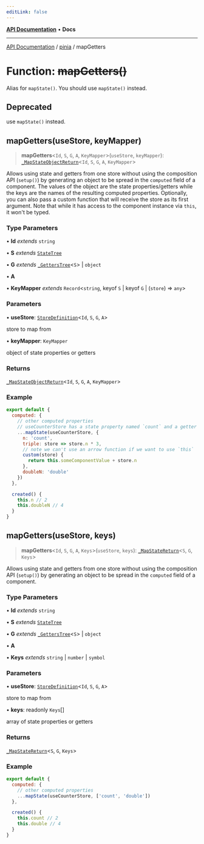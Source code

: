 ```yaml
---
editLink: false
---
```


[**API Documentation**](../../index.md) • **Docs**

***

[API Documentation](../../index.md) / [pinia](../index.md) / mapGetters

# Function: ~~mapGetters()~~

Alias for `mapState()`. You should use `mapState()` instead.

## Deprecated

use `mapState()` instead.

## mapGetters(useStore, keyMapper)

> **mapGetters**\<`Id`, `S`, `G`, `A`, `KeyMapper`\>(`useStore`, `keyMapper`): [`_MapStateObjectReturn`](../type-aliases/MapStateObjectReturn.md)\<`Id`, `S`, `G`, `A`, `KeyMapper`\>

Allows using state and getters from one store without using the composition
API (`setup()`) by generating an object to be spread in the `computed` field
of a component. The values of the object are the state properties/getters
while the keys are the names of the resulting computed properties.
Optionally, you can also pass a custom function that will receive the store
as its first argument. Note that while it has access to the component
instance via `this`, it won't be typed.

### Type Parameters

• **Id** *extends* `string`

• **S** *extends* [`StateTree`](../type-aliases/StateTree.md)

• **G** *extends* [`_GettersTree`](../type-aliases/GettersTree.md)\<`S`\> \| `object`

• **A**

• **KeyMapper** *extends* `Record`\<`string`, keyof `S` \| keyof `G` \| (`store`) => `any`\>

### Parameters

• **useStore**: [`StoreDefinition`](../interfaces/StoreDefinition.md)\<`Id`, `S`, `G`, `A`\>

store to map from

• **keyMapper**: `KeyMapper`

object of state properties or getters

### Returns

[`_MapStateObjectReturn`](../type-aliases/MapStateObjectReturn.md)\<`Id`, `S`, `G`, `A`, `KeyMapper`\>

### Example

```js
export default {
  computed: {
    // other computed properties
    // useCounterStore has a state property named `count` and a getter `double`
    ...mapState(useCounterStore, {
      n: 'count',
      triple: store => store.n * 3,
      // note we can't use an arrow function if we want to use `this`
      custom(store) {
        return this.someComponentValue + store.n
      },
      doubleN: 'double'
    })
  },

  created() {
    this.n // 2
    this.doubleN // 4
  }
}
```

## mapGetters(useStore, keys)

> **mapGetters**\<`Id`, `S`, `G`, `A`, `Keys`\>(`useStore`, `keys`): [`_MapStateReturn`](../type-aliases/MapStateReturn.md)\<`S`, `G`, `Keys`\>

Allows using state and getters from one store without using the composition
API (`setup()`) by generating an object to be spread in the `computed` field
of a component.

### Type Parameters

• **Id** *extends* `string`

• **S** *extends* [`StateTree`](../type-aliases/StateTree.md)

• **G** *extends* [`_GettersTree`](../type-aliases/GettersTree.md)\<`S`\> \| `object`

• **A**

• **Keys** *extends* `string` \| `number` \| `symbol`

### Parameters

• **useStore**: [`StoreDefinition`](../interfaces/StoreDefinition.md)\<`Id`, `S`, `G`, `A`\>

store to map from

• **keys**: readonly `Keys`[]

array of state properties or getters

### Returns

[`_MapStateReturn`](../type-aliases/MapStateReturn.md)\<`S`, `G`, `Keys`\>

### Example

```js
export default {
  computed: {
    // other computed properties
    ...mapState(useCounterStore, ['count', 'double'])
  },

  created() {
    this.count // 2
    this.double // 4
  }
}
```
